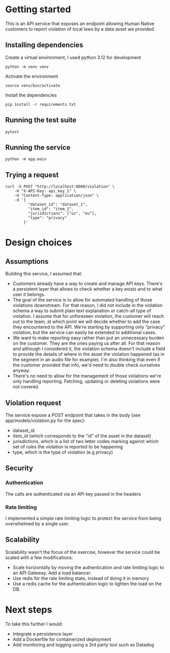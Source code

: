 # Getting started

This is an API service that exposes an endpoint allowing Human Native customers
to report violation of local laws by a data asset we provided.

## Installing dependencies
Create a virtual environment, I used python 3.12 for development
```
python -m venv venv
```
Activate the environment
```
source venv/bin/activate
```
Install the dependencies
```
pip install -r requirements.txt
```

## Running the test suite
```
pytest
```

## Running the service
```
python -m app.main
```

## Trying a request
```
curl -X POST "http://localhost:8000/violation" \
    -H "X-API-Key: api_key_1" \
    -H "Content-Type: application/json" \
    -d '{
          "dataset_id": "dataset_1",
          "item_id": "item_1",
          "jurisdictions": ["us", "eu"],
          "type": "privacy"
        }'
```

# Design choices

## Assumptions
Building this service, I assumed that:
- Customers already have a way to create and manage API keys. There's a persistent
layer that allows to check whether a key exists and to what user it belongs.
- The goal of the service is to allow for automated handling of those violations
downstream. For that reason, I did not include in the violation schema a
way to submit plain text explanation or catch-all type of violation. I assume that
for unforeseen violation, the customer will reach out to the team, at which point
we will decide whether to add the case they encountered to the API. We're starting
by supporting only "privacy" violation, but the service can easily be extended to
additional cases.
- We want to make reporting easy rather than put an unnecessary burden on the customer.
They are the ones paying us after all. For that reason and although I considered it,
the violation schema doesn't include a field to provide the details of where in the
asset the violation happened (as in the segment in an audio file for example). I'm also
thinking that even if the customer provided that info, we'd need to double check ourselves
anyway.
- There's no need to allow for the management of those violations we're only handling reporting.
Fetching, updating or deleting violations were not covered.

## Violation request
The service expose a POST endpoint that takes in the body (see app/models/violation.py for the spec):
- dataset_id
- item_id (which corresponds to the "id" of the asset in the dataset)
- jurisdictions, which is a list of two letter codes marking against which set of rules
the violation is reported to be happening
- type, which is the type of violation (e.g privacy)

## Security
### Authentication
The calls are authenticated via an API key passed in the headers
### Rate limiting
I implemented a simple rate limiting logic to protect the service
from being overwhelmed by a single user.
## Scalability
Scalability wasn't the focus of the exercise, however the service could be scaled
with a few modifications:
- Scale horizontally by moving the authentication and rate limiting logic to an
API Gateway. Add a load balancer.
- Use redis for the rate limiting state, instead of doing it in memory
- Use a redis cache for the authentication logic to lighten the load on the DB.

# Next steps
To take this further I would:
- Integrate a persistence layer
- Add a Dockerfile for containerized deployment
- Add monitoring and logging using a 3rd party tool such as Datadog
